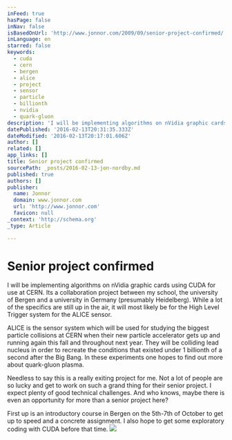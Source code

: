 ```yaml
---
inFeed: true
hasPage: false
inNav: false
isBasedOnUrl: 'http://www.jonnor.com/2009/09/senior-project-confirmed/'
inLanguage: en
starred: false
keywords:
  - cuda
  - cern
  - bergen
  - alice
  - project
  - sensor
  - particle
  - billionth
  - nvidia
  - quark-gluon
description: 'I will be implementing algorithms on nVidia graphic cards using CUDA for use at CERN. Its a collaboration project between my school, the university of Bergen and a university in Germany (presumably Heidelberg). While a lot of the specifics are still up in the air, it will most likely be for the High Level Trigger system for the ALICE sensor.'
datePublished: '2016-02-13T20:31:35.333Z'
dateModified: '2016-02-13T20:17:01.606Z'
author: []
related: []
app_links: []
title: Senior project confirmed
sourcePath: _posts/2016-02-13-jon-nordby.md
published: true
authors: []
publisher:
  name: Jonnor
  domain: www.jonnor.com
  url: 'http://www.jonnor.com'
  favicon: null
_context: 'http://schema.org'
_type: Article

---
```

# Senior project confirmed

I will be implementing algorithms on nVidia graphic cards using CUDA for use at CERN. Its a collaboration project between my school, the university of Bergen and a university in Germany (presumably Heidelberg). While a lot of the specifics are still up in the air, it will most likely be for the High Level Trigger system for the ALICE sensor.

ALICE is the sensor system which will be used for studying the biggest particle collisions at CERN when their new particle accelerator gets up and running again this fall and throughout next year. They will be colliding lead nucleus in order to recreate the conditions that existed under 1 billionth of a second after the Big Bang. In these experiments one hopes to find out more about quark-gluon plasma.

Needless to say this is a really exiting project for me. Not a lot of people are so lucky and get to work on such a grand thing for their senior project. I expect plenty of good technical challenges. And who knows, maybe there is even an opportunity for more than a senior project here?

First up is an introductory course in Bergen on the 5th-7th of October to get up to speed and a concrete assignment. I also hope to get some exploratory coding with CUDA before that time.
[![](http://www.jonnor.com/wp/wp-content/plugins/flattr/img/flattr-badge-large.png)][0]

[0]: http://www.jonnor.com/wp/?flattrss_redirect&id=26&md5=c78a0de22211b68ff567345bbae25904